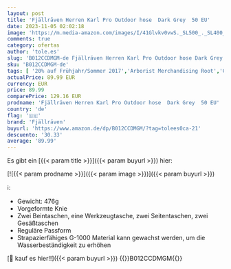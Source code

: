 ```yaml
---
layout: post
title: 'Fjällräven Herren Karl Pro Outdoor hose  Dark Grey  50 EU'
date: 2023-11-05 02:02:18
image: 'https://m.media-amazon.com/images/I/41Glvkv0vwS._SL500_._SL400_.jpg'
comments: true
category: ofertas
author: 'tole.es'
slug: 'B012CCDMGM-de Fjällräven Herren Karl Pro Outdoor hose Dark Grey 50 EU'
sku: 'B012CCDMGM-de'
tags: [ '20% auf Frühjahr/Sommer 2017','Arborist Merchandising Root','Child 2','Child 5','Fashion','Outdoor Bekleidung für Herren','Outdoor Hosen für Herren','Outdoor-Bekleidung','Self Service','Special Features Stores','Sport & Freizeit','Sport Apparel Sales','Sportartspezifische Bekleidung','Sports-Promotions','ef3a019d-6628-41d5-b303-291126686917_0','ef3a019d-6628-41d5-b303-291126686917_3401','ef3a019d-6628-41d5-b303-291126686917_7401','ef3a019d-6628-41d5-b303-291126686917_8801','fjällräven','🇩🇪', ]
actualPrice: 89.99 EUR
currency: EUR
price: 89.99
comparePrice: 129.16 EUR
prodname: 'Fjällräven Herren Karl Pro Outdoor hose  Dark Grey  50 EU'
country: 'de'
flag: '🇩🇪'
brand: 'Fjällräven'
buyurl: 'https://www.amazon.de/dp/B012CCDMGM/?tag=tolees0ca-21'
descuento: '30.33'
average: '89.99'
---
```


Es gibt ein [{{< param title >}}]({{< param buyurl >}}) hier:

[![{{< param prodname >}}]({{< param image >}})]({{< param buyurl >}})

ℹ️:

- Gewicht: 476g
- Vorgeformte Knie
- Zwei Beintaschen, eine Werkzeugtasche, zwei Seitentaschen, zwei Gesäßtaschen
- Reguläre Passform
- Strapazierfähiges G-1000 Material kann gewachst werden, um die Wasserbeständigkeit zu erhöhen

[🛒 kauf es hier!!]({{< param buyurl >}})
{{<world>}}B012CCDMGM{{</world>}}
